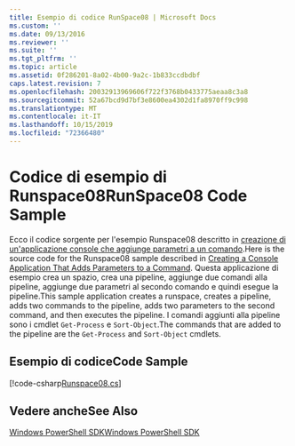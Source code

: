 ```yaml
---
title: Esempio di codice RunSpace08 | Microsoft Docs
ms.custom: ''
ms.date: 09/13/2016
ms.reviewer: ''
ms.suite: ''
ms.tgt_pltfrm: ''
ms.topic: article
ms.assetid: 0f286201-8a02-4b00-9a2c-1b833ccdbdbf
caps.latest.revision: 7
ms.openlocfilehash: 20032913969606f722f3768b0433775aeaa8c3a8
ms.sourcegitcommit: 52a67bcd9d7bf3e8600ea4302d1fa8970ff9c998
ms.translationtype: MT
ms.contentlocale: it-IT
ms.lasthandoff: 10/15/2019
ms.locfileid: "72366480"
---
```

# <a name="runspace08-code-sample"></a><span data-ttu-id="42d6f-102">Codice di esempio di Runspace08</span><span class="sxs-lookup"><span data-stu-id="42d6f-102">RunSpace08 Code Sample</span></span>

<span data-ttu-id="42d6f-103">Ecco il codice sorgente per l'esempio Runspace08 descritto in [creazione di un'applicazione console che aggiunge parametri a un comando](https://msdn.microsoft.com/en-us/848b2b46-60f1-4a86-b448-cfc7c0cccfba).</span><span class="sxs-lookup"><span data-stu-id="42d6f-103">Here is the source code for the Runspace08 sample described in [Creating a Console Application That Adds Parameters to a Command](https://msdn.microsoft.com/en-us/848b2b46-60f1-4a86-b448-cfc7c0cccfba).</span></span> <span data-ttu-id="42d6f-104">Questa applicazione di esempio crea un spazio, crea una pipeline, aggiunge due comandi alla pipeline, aggiunge due parametri al secondo comando e quindi esegue la pipeline.</span><span class="sxs-lookup"><span data-stu-id="42d6f-104">This sample application creates a runspace, creates a pipeline, adds two commands to the pipeline, adds two parameters to the second command, and then executes the pipeline.</span></span> <span data-ttu-id="42d6f-105">I comandi aggiunti alla pipeline sono i cmdlet `Get-Process` e `Sort-Object`.</span><span class="sxs-lookup"><span data-stu-id="42d6f-105">The commands that are added to the pipeline are the `Get-Process` and `Sort-Object` cmdlets.</span></span>

## <a name="code-sample"></a><span data-ttu-id="42d6f-106">Esempio di codice</span><span class="sxs-lookup"><span data-stu-id="42d6f-106">Code Sample</span></span>

[!code-csharp[Runspace08.cs](../../../../powershell-sdk-samples/SDK-2.0/csharp/Runspace08/Runspace08.cs#L11-L86 "Runspace08.cs")]

## <a name="see-also"></a><span data-ttu-id="42d6f-107">Vedere anche</span><span class="sxs-lookup"><span data-stu-id="42d6f-107">See Also</span></span>

[<span data-ttu-id="42d6f-108">Windows PowerShell SDK</span><span class="sxs-lookup"><span data-stu-id="42d6f-108">Windows PowerShell SDK</span></span>](../windows-powershell-reference.md)
